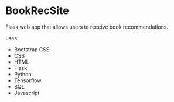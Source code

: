 # BookRecSite

Flask web app that allows users to receive book recommendations.

uses:
- Bootstrap CSS
- CSS
- HTML
- Flask
- Python
- Tensorflow
- SQL
- Javascript
